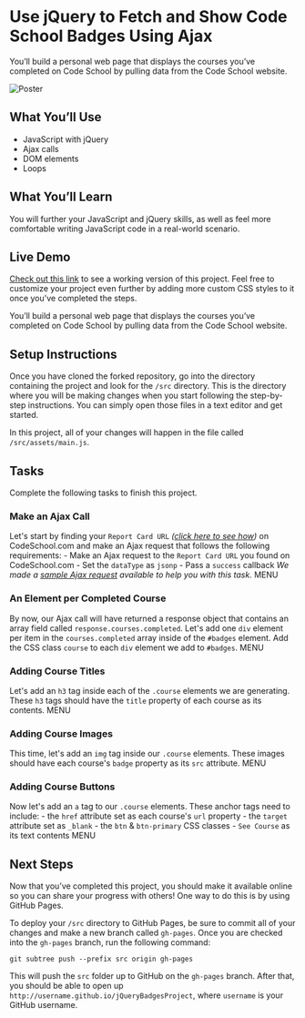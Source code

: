 # Use jQuery to Fetch and Show Code School Badges Using Ajax

You’ll build a personal web page that displays the courses you’ve completed on Code School by pulling data from the Code School website.

![Poster](http://courseware.codeschool.com.s3.amazonaws.com/projects/use-jquery-to-fetch-and-show-code-school-badges-using-ajax.png)

## What You’ll Use

- JavaScript with jQuery
- Ajax calls
- DOM elements
- Loops

## What You’ll Learn

You will further your JavaScript and jQuery skills, as well as feel more comfortable writing JavaScript code in a real-world scenario.

## Live Demo

[Check out this link](https://jasondeving.github.io/jQueryBadgesProject/) to see a working version of this project. Feel free to customize your project even further by adding more custom CSS styles to it once you've completed the steps.

You’ll build a personal web page that displays the courses you’ve completed on Code School by pulling data from the Code School website.

## Setup Instructions

Once you have cloned the forked repository, go into the directory containing the project and look for the `/src` directory. This is the directory where you will be making changes when you start following the step-by-step instructions. You can simply open those files in a text editor and get started.

In this project, all of your changes will happen in the file called `/src/assets/main.js`.


## Tasks

Complete the following tasks to finish this project.

### Make an Ajax Call

Let's start by finding your `Report Card URL` _([click here to see how](https://github.com/codeschool/jQueryBadgesProject/wiki/How-to-get-your-Report-Card-URL))_ on CodeSchool.com and make an Ajax request that follows the following requirements: - Make an Ajax request to the `Report Card URL` you found on CodeSchool.com - Set the `dataType` as `jsonp` - Pass a `success` callback _We made a [sample Ajax request](https://github.com/codeschool/project-jquery-badges/wiki/Sample-Report-Card-Ajax-Request) available to help you with this task._	MENU

### An Element per Completed Course

By now, our Ajax call will have returned a response object that contains an array field called `response.courses.completed`. Let's add one `div` element per item in the `courses.completed` array inside of the `#badges` element. Add the CSS class `course` to each `div` element we add to `#badges`.	MENU

### Adding Course Titles

Let's add an `h3` tag inside each of the `.course` elements we are generating. These `h3` tags should have the `title` property of each course as its contents.	MENU

### Adding Course Images

This time, let's add an `img` tag inside our `.course` elements. These images should have each course's `badge` property as its `src` attribute.	MENU

### Adding Course Buttons

Now let's add an `a` tag to our `.course` elements. These anchor tags need to include: - the `href` attribute set as each course's `url` property - the `target` attribute set as `_blank` - the `btn` & `btn-primary` CSS classes - `See Course` as its text contents	MENU

## Next Steps

Now that you’ve completed this project, you should make it available online so you can share your progress with others! One way to do this is by using GitHub Pages.

To deploy your `/src` directory to GitHub Pages, be sure to commit all of your changes and make a new branch called `gh-pages`. Once you are checked into the `gh-pages` branch, run the following command:

```
git subtree push --prefix src origin gh-pages
```

This will push the `src` folder up to GitHub on the `gh-pages` branch. After that, you should be able to open up `http://username.github.io/jQueryBadgesProject`, where `username` is your GitHub username.
